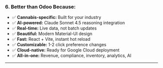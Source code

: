### **6. Better than Odoo Because:**

- ✅ **Cannabis-specific:** Built for your industry
- ✅ **AI-powered:** Claude Sonnet 4.5 reasoning integration
- ✅ **Real-time:** Live data, not batch updates
- ✅ **Beautiful:** Modern Material-UI design
- ✅ **Fast:** React + Vite, instant hot reload
- ✅ **Customizable:** 1-2 click preference changes
- ✅ **Cloud-native:** Ready for Google Cloud deployment
- ✅ **All-in-one:** Revenue, compliance, inventory, analytics, AI

---
